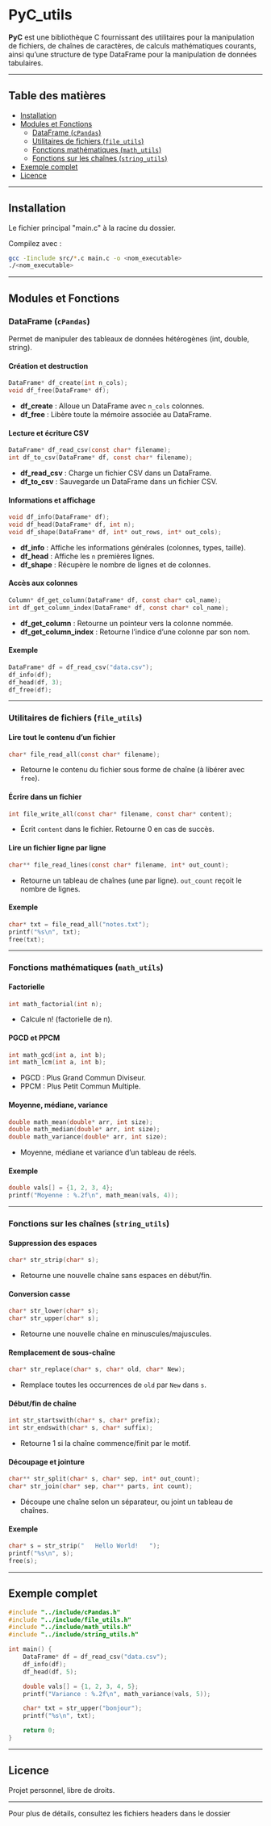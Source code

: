 # PyC_utils

**PyC** est une bibliothèque C fournissant des utilitaires pour la manipulation de fichiers, de chaînes de caractères, de calculs mathématiques courants, ainsi qu’une structure de type DataFrame pour la manipulation de données tabulaires.

---

## Table des matières

- [Installation](#installation)
- [Modules et Fonctions](#modules-et-fonctions)
  - [DataFrame (`cPandas`)](#dataframe-cpandas)
  - [Utilitaires de fichiers (`file_utils`)](#utilitaires-de-fichiers-file_utils)
  - [Fonctions mathématiques (`math_utils`)](#fonctions-mathématiques-math_utils)
  - [Fonctions sur les chaînes (`string_utils`)](#fonctions-sur-les-chaînes-string_utils)
- [Exemple complet](#exemple-complet)
- [Licence](#licence)

---

## Installation

Le fichier principal "main.c" à la racine du dossier.

Compilez avec :

```sh
gcc -Iinclude src/*.c main.c -o <nom_executable>
./<nom_executable>
```

---

## Modules et Fonctions

### DataFrame (`cPandas`)

Permet de manipuler des tableaux de données hétérogènes (int, double, string).

#### Création et destruction

```c
DataFrame* df_create(int n_cols);
void df_free(DataFrame* df);
```

- **df_create** : Alloue un DataFrame avec `n_cols` colonnes.
- **df_free** : Libère toute la mémoire associée au DataFrame.

#### Lecture et écriture CSV

```c
DataFrame* df_read_csv(const char* filename);
int df_to_csv(DataFrame* df, const char* filename);
```

- **df_read_csv** : Charge un fichier CSV dans un DataFrame.
- **df_to_csv** : Sauvegarde un DataFrame dans un fichier CSV.

#### Informations et affichage

```c
void df_info(DataFrame* df);
void df_head(DataFrame* df, int n);
void df_shape(DataFrame* df, int* out_rows, int* out_cols);
```

- **df_info** : Affiche les informations générales (colonnes, types, taille).
- **df_head** : Affiche les `n` premières lignes.
- **df_shape** : Récupère le nombre de lignes et de colonnes.

#### Accès aux colonnes

```c
Column* df_get_column(DataFrame* df, const char* col_name);
int df_get_column_index(DataFrame* df, const char* col_name);
```

- **df_get_column** : Retourne un pointeur vers la colonne nommée.
- **df_get_column_index** : Retourne l’indice d’une colonne par son nom.

#### Exemple

```c
DataFrame* df = df_read_csv("data.csv");
df_info(df);
df_head(df, 3);
df_free(df);
```

---

### Utilitaires de fichiers (`file_utils`)

#### Lire tout le contenu d’un fichier

```c
char* file_read_all(const char* filename);
```

- Retourne le contenu du fichier sous forme de chaîne (à libérer avec `free`).

#### Écrire dans un fichier

```c
int file_write_all(const char* filename, const char* content);
```

- Écrit `content` dans le fichier. Retourne 0 en cas de succès.

#### Lire un fichier ligne par ligne

```c
char** file_read_lines(const char* filename, int* out_count);
```

- Retourne un tableau de chaînes (une par ligne). `out_count` reçoit le nombre de lignes.

#### Exemple

```c
char* txt = file_read_all("notes.txt");
printf("%s\n", txt);
free(txt);
```

---

### Fonctions mathématiques (`math_utils`)

#### Factorielle

```c
int math_factorial(int n);
```

- Calcule n! (factorielle de n).

#### PGCD et PPCM

```c
int math_gcd(int a, int b);
int math_lcm(int a, int b);
```

- PGCD : Plus Grand Commun Diviseur.
- PPCM : Plus Petit Commun Multiple.

#### Moyenne, médiane, variance

```c
double math_mean(double* arr, int size);
double math_median(double* arr, int size);
double math_variance(double* arr, int size);
```

- Moyenne, médiane et variance d’un tableau de réels.

#### Exemple

```c
double vals[] = {1, 2, 3, 4};
printf("Moyenne : %.2f\n", math_mean(vals, 4));
```

---

### Fonctions sur les chaînes (`string_utils`)

#### Suppression des espaces

```c
char* str_strip(char* s);
```

- Retourne une nouvelle chaîne sans espaces en début/fin.

#### Conversion casse

```c
char* str_lower(char* s);
char* str_upper(char* s);
```

- Retourne une nouvelle chaîne en minuscules/majuscules.

#### Remplacement de sous-chaîne

```c
char* str_replace(char* s, char* old, char* New);
```

- Remplace toutes les occurrences de `old` par `New` dans `s`.

#### Début/fin de chaîne

```c
int str_startswith(char* s, char* prefix);
int str_endswith(char* s, char* suffix);
```

- Retourne 1 si la chaîne commence/finit par le motif.

#### Découpage et jointure

```c
char** str_split(char* s, char* sep, int* out_count);
char* str_join(char* sep, char** parts, int count);
```

- Découpe une chaîne selon un séparateur, ou joint un tableau de chaînes.

#### Exemple

```c
char* s = str_strip("   Hello World!   ");
printf("%s\n", s);
free(s);
```

---

## Exemple complet

```c
#include "../include/cPandas.h"
#include "../include/file_utils.h"
#include "../include/math_utils.h"
#include "../include/string_utils.h"

int main() {
    DataFrame* df = df_read_csv("data.csv");
    df_info(df);
    df_head(df, 5);

    double vals[] = {1, 2, 3, 4, 5};
    printf("Variance : %.2f\n", math_variance(vals, 5));

    char* txt = str_upper("bonjour");
    printf("%s\n", txt);

    return 0;
}
```

---

## Licence

Projet personnel, libre de droits.

---

Pour plus de détails, consultez les fichiers headers dans le dossier
